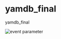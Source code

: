 # yamdb_final
yamdb_final


![event parameter](https://github.com/github/docs/actions/workflows/main.yml/badge.svg?event=push)
